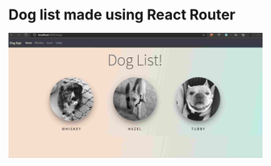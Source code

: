 # Dog list made using React Router

![GitHub Logo](https://github.com/shaksham08/ReactColt/blob/master/28.DogList(Using%20React%20Router)/test.jpg)
